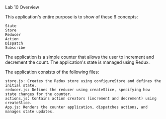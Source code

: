 Lab 10
Overview

This application's entire purpose is to show of these 6 concepts:

    State
    Store
    Reducer
    Action
    Dispatch
    Subscribe

The application is a simple counter that allows the user to increment and decrement the count. The application's state is managed using Redux.

The application consists of the following files:

    store.js: Creates the Redux store using configureStore and defines the initial state.
    reducer.js: Defines the reducer using createSlice, specifying how state changes for the counter.
    actions.js: Contains action creators (increment and decrement) using createSlice.
    App.js: Renders the counter application, dispatches actions, and manages state updates.